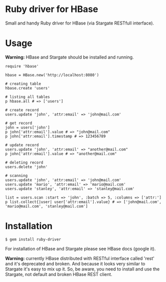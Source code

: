 # Ruby driver for HBase

Small and handy Ruby driver for HBase (via Stargate RESTfull interface).

# Usage

**Warning:** HBase and Stargate should be installed and running.

	require 'hbase'

	hbase = HBase.new('http://localhost:8080')

	# creating table
	hbase.create 'users'

	# listing all tables
	p hbase.all # => ['users']

	# create record
	users.update 'john', 'attr:email' => 'john@mail.com'

	# get record
	john = users['john']
	p john['attr:email'].value # => "john@mail.com"    
	p john['attr:email'].timestamp # => 123456789

	# update record
	users.update 'john', 'attr:email' => "another@mail.com"
	p john['attr:email'].value # => "another@mail.com"

	# deleting record
	users.delete 'john'    

	# scanning
	users.update 'john', 'attr:email' => 'john@mail.com'
	users.update 'mario', 'attr:email' => 'mario@mail.com'
	users.update 'stanley', 'attr:email' => 'stanley@mail.com'

	list = users.scan :start => 'john', :batch => 5, :columns => ['attr:']
	p list.collect{|user| user['attr:email'].value} # => ['john@mail.com', 'mario@mail.com', 'stanley@mail.com']
	
# Installation

	$ gem install ruby-driver
	
For installation of HBase and Stargate please see HBase docs (google it).

**Warning:** currently HBase distributed with RESTful interface called 'rest' and it's deprecated and broken. And because it looks very similar to Stargate it's easy to mix up it. So, be aware, you need to install and use the Stargate, not default and broken HBase REST client.
